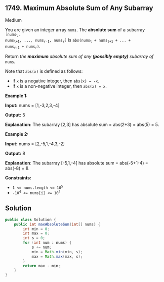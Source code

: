 ## 1749\. Maximum Absolute Sum of Any Subarray

Medium

You are given an integer array `nums`. The **absolute sum** of a subarray <code>[nums<sub>l</sub>, nums<sub>l+1</sub>, ..., nums<sub>r-1</sub>, nums<sub>r</sub>]</code> is <code>abs(nums<sub>l</sub> + nums<sub>l+1</sub> + ... + nums<sub>r-1</sub> + nums<sub>r</sub>)</code>.

Return _the **maximum** absolute sum of any **(possibly empty)** subarray of_ `nums`.

Note that `abs(x)` is defined as follows:

*   If `x` is a negative integer, then `abs(x) = -x`.
*   If `x` is a non-negative integer, then `abs(x) = x`.

**Example 1:**

**Input:** nums = [1,-3,2,3,-4]

**Output:** 5

**Explanation:** The subarray [2,3] has absolute sum = abs(2+3) = abs(5) = 5.

**Example 2:**

**Input:** nums = [2,-5,1,-4,3,-2]

**Output:** 8

**Explanation:** The subarray [-5,1,-4] has absolute sum = abs(-5+1-4) = abs(-8) = 8.

**Constraints:**

*   <code>1 <= nums.length <= 10<sup>5</sup></code>
*   <code>-10<sup>4</sup> <= nums[i] <= 10<sup>4</sup></code>

## Solution

```java
public class Solution {
    public int maxAbsoluteSum(int[] nums) {
        int min = 0;
        int max = 0;
        int s = 0;
        for (int num : nums) {
            s += num;
            min = Math.min(min, s);
            max = Math.max(max, s);
        }
        return max - min;
    }
}
```
